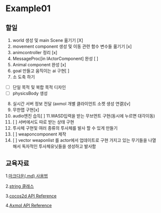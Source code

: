# Example01


할일
-------------  
1. world 생성 및 main Scene 옮기기 [X] 
2. movement component 생성 및 이동 관련 함수 변수들 옮기기 [x] 
3. animcontroller 정리 [x] 
4. MessageProc[in IActorComponent] 완성 [ ] 
5.  Animal component 완성 [x]   
6.  goal 만들고 움직이는 ai 구현[ ]
7.  소 도축 하기
- [ ]  단일 목적 및 복합 목적 디자인
- [ ]  physicsBody 생성
8. 실시간 서버 정보 전달 (axmol 개별 클라이언트 소켓 생성 연결)[v]
9. 무한맵 구현[x]
10. audio엔진 습득[ ]
11.WASD입력을 받는 무브먼트 구현(동시에 누르면 대각이동)
 1. [ ] 서버에서도 따로 받는 상태 구현
12. 투사체 구현및 여러 종류의 투사체를 발사 할 수 있게 만들기
 1. [ ] weaponcomponent 제작
 1. [ ] vector weaponlist 를 actor에서 업데이트로 구현 가지고 있는 무기들을 나열해서 독자적인 투사체유닛들을 생성하고 발사함



교육자료
-------------  

1.[마크다운(.md) 사용법][markdown]

[markdown]:https://gist.github.com/ihoneymon/652be052a0727ad59601

2.[string 클래스][string]

[string]:https://blockdmask.tistory.com/338

3.[cocos2d API Reference][cocos doc]

[cocos doc]:https://docs.cocos2d-x.org/api-ref/cplusplus/v4x/

4.[Axmol API Reference      ][ax doc]

[ax doc]:https://axmol.dev/manual/latest/
